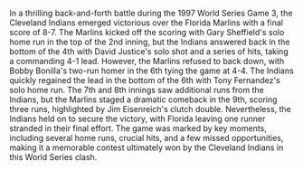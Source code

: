 In a thrilling back-and-forth battle during the 1997 World Series Game 3, the Cleveland Indians emerged victorious
over the Florida Marlins with a final score of 8-7. The Marlins kicked off the scoring with Gary Sheffield's solo
home run in the top of the 2nd inning, but the Indians answered back in the bottom of the 4th with David Justice's
solo shot and a series of hits, taking a commanding 4-1 lead. However, the Marlins refused to back down, with Bobby
Bonilla's two-run homer in the 6th tying the game at 4-4. The Indians quickly regained the lead in the bottom of
the 6th with Tony Fernandez's solo home run. The 7th and 8th innings saw additional runs from the Indians, but the
Marlins staged a dramatic comeback in the 9th, scoring three runs, highlighted by Jim Eisenreich's clutch double.
Nevertheless, the Indians held on to secure the victory, with Florida leaving one runner stranded in their final
effort. The game was marked by key moments, including several home runs, crucial hits, and a few missed
opportunities, making it a memorable contest ultimately won by the Cleveland Indians in this World Series clash.

